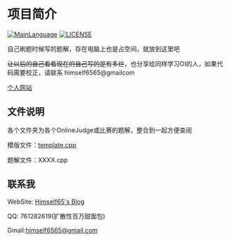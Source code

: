 # 项目简介

[![MainLanguage](https://img.shields.io/badge/MainLanguage-C%2B%2B-green.svg)](https://github.com/Himself65/OI) [![LICENSE](https://img.shields.io/apm/l/vim-mode.svg)](https://github.com/Himself65/OI/blob/master/LICENSE)

自己刷题时候写的题解，存在电脑上也是占空间，就放到这里吧

~~让以后的自己看看现在的自己写的是有多烂~~，也分享给同样学习OI的人，如果代码需要校正，请联系 himself6565@gmailcom

[个人网站](http://himself65.com)

## 文件说明

各个文件夹为各个OnlineJudge或比赛的题解，整合到一起方便查阅

模版文件：[template.cpp](https://github.com/Himself65/OI/blob/master/template.cpp)

题解文件：XXXX.cpp

## 联系我

WebSite: [Himself65's Blog](http://himself65.com)

QQ: 761282619(扩散性百万甜面包)

Gmail:himself6565@gmail.com

